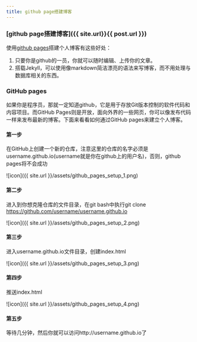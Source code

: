 ```yaml
---
title: github page搭建博客
---
```


### [github page搭建博客]({{ site.url}}{{ post.url }})

使用[github pages](http://pages.github.com/)搭建个人博客有这些好处：

1. 只要你是github的一员，你就可以随时编辑、上传你的文章。
2. 搭载Jekyll，可以使用像markdown简洁漂亮的语法来写博客，而不用处理与数据库相关的东西。

### GitHub pages ###

如果你是程序员，那就一定知道github，它是用于存放Git版本控制的软件代码和内容项目。而GitHub Pages则是开放，面向外界的一些网页，你可以像发布代码一样来发布最新的博客。下面来看看如何通过GitHub pages来建立个人博客。

<!--more-->

#### 第一步 ####

在GitHub上创建一个新的仓库，注意这里的仓库的名字必须是username.github.io(username就是你在github上的用户名)，否则，github pages将不会成功

![icon]({{ site.url }}/assets/github_pages_setup_1.png)


#### 第二步 ####

进入到你想克隆仓库的文件目录，在git bash中执行git clone https://github.com/username/username.github.io

![icon]({{ site.url }}/assets/github_pages_setup_2.png)

#### 第三步 ####

进入username.github.io文件目录，创建index.html

![icon]({{ site.url }}/assets/github_pages_setup_3.png)

#### 第四步 ####

推送index.html

![icon]({{ site.url }}/assets/github_pages_setup_4.png)

#### 第五步 ####

等待几分钟，然后你就可以访问http://username.github.io了